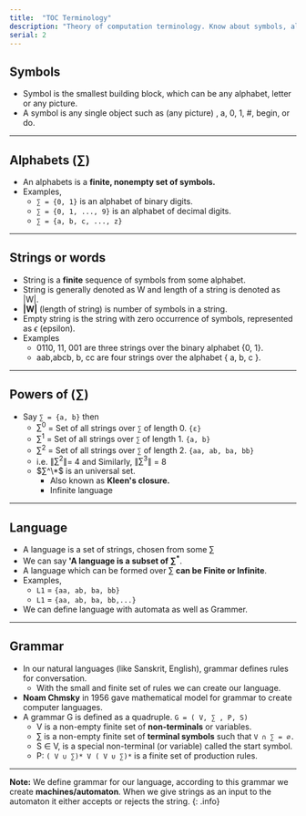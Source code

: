 ```yaml
---
title:  "TOC Terminology"
description: "Theory of computation terminology. Know about symbols, alphabets, language, strings, Kleen's closure, etc."
serial: 2
---
```


## Symbols
- Symbol is the smallest building block, which can be any alphabet, letter or any picture.
- A symbol is any single object such as (any picture) , a, 0, 1, #, begin, or do.

***

## Alphabets $(∑)$
- An alphabets is a **finite, nonempty set of symbols.**
- Examples,
	- `∑ = {0, 1}` is an alphabet of binary digits.
	- `∑ = {0, 1, ..., 9}` is an alphabet of decimal digits.
	- `∑ = {a, b, c, ..., z}`

***

## Strings or words

- String is a **finite** sequence of symbols from some alphabet. 
- String is generally denoted as W and length of a string is denoted as \|W\|.
- **\|W\|** (length of string) is number of symbols in a string.
- Empty string is the string with zero occurrence of symbols, represented as $\epsilon$ (epsilon).
- Examples
	- 0110, 11, 001 are three strings over the binary alphabet {0, 1}.
	- aab,abcb, b, cc are four strings over the alphabet { a, b, c }.

***

## Powers of (∑)
- Say `∑ = {a, b}` then
	- $∑^0$ = Set of all strings over `∑` of length 0. `{ε}`
	- $∑^1$ = Set of all strings over `∑` of length 1. `{a, b}`
	- $∑^2$ = Set of all strings over `∑` of length 2. `{aa, ab, ba, bb}`
	- i.e. $\|∑^2\|$= 4 and Similarly, $\|∑^3\|$ = 8
	- $∑^\*$ is an universal set. 
		- Also known as **Kleen's closure.**
		- Infinite language

***

## Language
- A language is a set of strings, chosen from some $∑$
- We can say **'A language is a subset of $∑^*$**. 
- A language which can be formed over $∑$ **can be Finite or Infinite**.
- Examples,
	- `L1` = `{aa, ab, ba, bb}`
	- `L1` = `{aa, ab, ba, bb,...}`
- We can define language with automata as well as Grammer.

***

## Grammar

- In our natural languages (like Sanskrit, English), grammar defines rules for conversation.
	- With the small and finite set of rules we can create our language.
- **Noam Chmsky** in 1956 gave mathematical model for grammar to create computer languages.
- A grammar G is defined as a quadruple. `G = ( V, ∑ , P, S)`
    - V is a non-empty finite set of **non-terminals** or variables.
    - ∑ is a non-empty finite set of **terminal symbols** such that `V ∩ ∑ = ∅.`
    - S ∈ V, is a special non-terminal (or variable) called the start symbol.
    - P: `( V ∪ ∑)* V ( V ∪ ∑)*` is a finite set of production rules.

***

**Note:** We define grammar for our language, according to this grammar we create **machines/automaton**. When we give strings as an input to the automaton it either accepts or rejects the string.
{: .info}